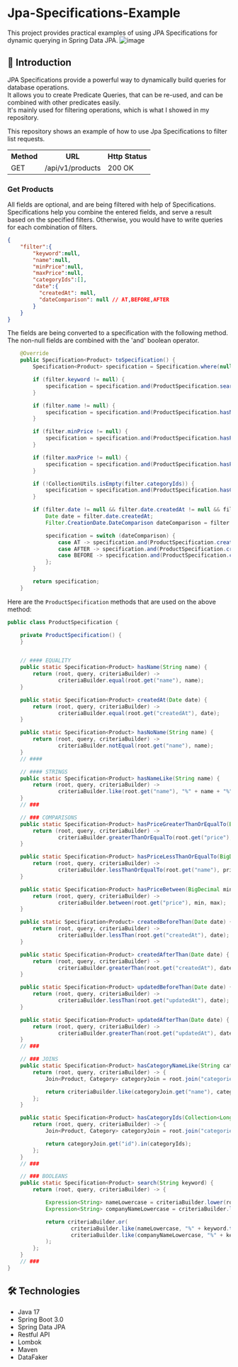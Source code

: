 # Jpa-Specifications-Example
This project provides practical examples of using JPA Specifications for dynamic querying in Spring Data JPA.
![image](https://github.com/AhmetAksunger/Jpa-Specifications-Example/assets/116587797/d0aed4f9-98d6-4a39-a0ea-c83faaaa4cde)
## 📖 Introduction
JPA Specifications provide a powerful way to dynamically build queries for database operations.<br/>
It allows you to create Predicate Queries, that can be re-used, and can be combined with other predicates easily.<br/>
It's mainly used for filtering operations, which is what I showed in my repository.<br/>

<p>This repository shows an example of how to use Jpa Specifications to filter list requests.</p>

<table>
  <tr>
    <th>Method</th>
    <th>URL</th>
    <th>Http Status</th>
  </tr>
    <tr>
    <td>GET</td>
    <td>/api/v1/products</td>
    <td>200 OK</td>
  </tr>
</table>

### Get Products
All fields are optional, and are being filtered with help of Specifications.
Specifications help you combine the entered fields, and serve a result based on the specified filters.
Otherwise, you would have to write queries for each combination of filters.
```json
{
    "filter":{
        "keyword":null,
        "name":null,
        "minPrice":null,
        "maxPrice":null,
        "categoryIds":[],
        "date":{
          "createdAt": null,
          "dateComparison": null // AT,BEFORE,AFTER
        }
    }
}
```

The fields are being converted to a specification with the following method.
The non-null fields are combined with the 'and' boolean operator.
```java
    @Override
    public Specification<Product> toSpecification() {
        Specification<Product> specification = Specification.where(null);

        if (filter.keyword != null) {
            specification = specification.and(ProductSpecification.search(filter.keyword));
        }

        if (filter.name != null) {
            specification = specification.and(ProductSpecification.hasName(filter.name));
        }

        if (filter.minPrice != null) {
            specification = specification.and(ProductSpecification.hasPriceGreaterThanOrEqualTo(filter.minPrice));
        }

        if (filter.maxPrice != null) {
            specification = specification.and(ProductSpecification.hasPriceLessThanOrEqualTo(filter.maxPrice));
        }

        if (!CollectionUtils.isEmpty(filter.categoryIds)) {
            specification = specification.and(ProductSpecification.hasCategoryIds(filter.categoryIds.stream().toList()));
        }

        if (filter.date != null && filter.date.createdAt != null && filter.date.dateComparison != null) {
            Date date = filter.date.createdAt;
            Filter.CreationDate.DateComparison dateComparison = filter.date.dateComparison;

            specification = switch (dateComparison) {
                case AT -> specification.and(ProductSpecification.createdAt(date));
                case AFTER -> specification.and(ProductSpecification.createdAfterThan(date));
                case BEFORE -> specification.and(ProductSpecification.createdBeforeThan(date));
            };
        }

        return specification;
    }
```

Here are the ```ProductSpecification``` methods that are used on the above method:
```java
public class ProductSpecification {

    private ProductSpecification() {
    }


    // #### EQUALITY
    public static Specification<Product> hasName(String name) {
        return (root, query, criteriaBuilder) ->
                criteriaBuilder.equal(root.get("name"), name);
    }

    public static Specification<Product> createdAt(Date date) {
        return (root, query, criteriaBuilder) ->
                criteriaBuilder.equal(root.get("createdAt"), date);
    }

    public static Specification<Product> hasNoName(String name) {
        return (root, query, criteriaBuilder) ->
                criteriaBuilder.notEqual(root.get("name"), name);
    }
    // ####

    // #### STRINGS
    public static Specification<Product> hasNameLike(String name) {
        return (root, query, criteriaBuilder) ->
                criteriaBuilder.like(root.get("name"), "%" + name + "%");
    }
    // ###

    // ### COMPARISONS
    public static Specification<Product> hasPriceGreaterThanOrEqualTo(BigDecimal price) {
        return (root, query, criteriaBuilder) ->
                criteriaBuilder.greaterThanOrEqualTo(root.get("price"), price);
    }

    public static Specification<Product> hasPriceLessThanOrEqualTo(BigDecimal price) {
        return (root, query, criteriaBuilder) ->
                criteriaBuilder.lessThanOrEqualTo(root.get("name"), price);
    }

    public static Specification<Product> hasPriceBetween(BigDecimal min, BigDecimal max) {
        return (root, query, criteriaBuilder) ->
                criteriaBuilder.between(root.get("price"), min, max);
    }

    public static Specification<Product> createdBeforeThan(Date date) {
        return (root, query, criteriaBuilder) ->
                criteriaBuilder.lessThan(root.get("createdAt"), date);
    }

    public static Specification<Product> createdAfterThan(Date date) {
        return (root, query, criteriaBuilder) ->
                criteriaBuilder.greaterThan(root.get("createdAt"), date);
    }

    public static Specification<Product> updatedBeforeThan(Date date) {
        return (root, query, criteriaBuilder) ->
                criteriaBuilder.lessThan(root.get("updatedAt"), date);
    }

    public static Specification<Product> updatedAfterThan(Date date) {
        return (root, query, criteriaBuilder) ->
                criteriaBuilder.greaterThan(root.get("updatedAt"), date);
    }
    // ###

    // ### JOINS
    public static Specification<Product> hasCategoryNameLike(String categoryName) {
        return (root, query, criteriaBuilder) -> {
            Join<Product, Category> categoryJoin = root.join("categories");

            return criteriaBuilder.like(categoryJoin.get("name"), categoryName);
        };
    }

    public static Specification<Product> hasCategoryIds(Collection<Long> categoryIds) {
        return (root, query, criteriaBuilder) -> {
            Join<Product, Category> categoryJoin = root.join("categories");

            return categoryJoin.get("id").in(categoryIds);
        };
    }
    // ###

    // ### BOOLEANS
    public static Specification<Product> search(String keyword) {
        return (root, query, criteriaBuilder) -> {

            Expression<String> nameLowercase = criteriaBuilder.lower(root.get("name"));
            Expression<String> companyNameLowercase = criteriaBuilder.lower(root.get("companyName"));

            return criteriaBuilder.or(
                    criteriaBuilder.like(nameLowercase, "%" + keyword.toLowerCase() + "%"),
                    criteriaBuilder.like(companyNameLowercase, "%" + keyword.toLowerCase() + "%")
            );
        };
    }
    // ###
}
```

## 🛠️ Technologies
- Java 17
- Spring Boot 3.0
- Spring Data JPA
- Restful API
- Lombok
- Maven
- DataFaker
